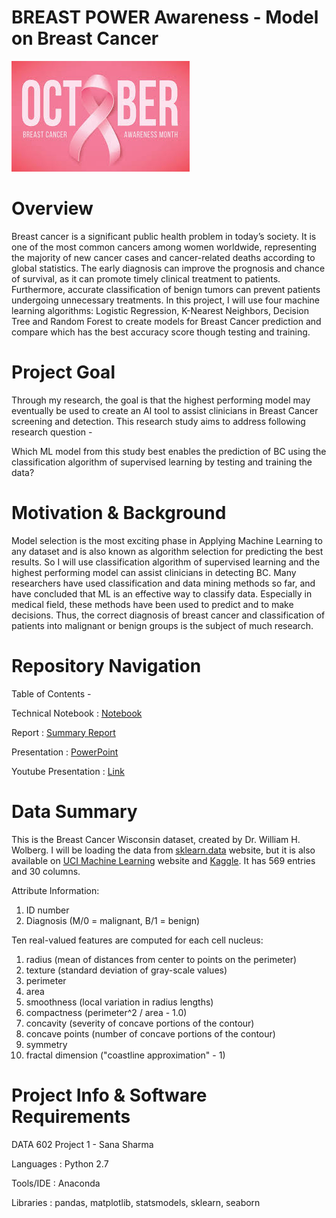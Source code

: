 # BREAST POWER Awareness - Model on Breast Cancer 
![October](https://github.com/sanashar/breast_power_proejct1/blob/main/october_pic.jpg)

# Overview 
Breast cancer is a significant public health problem in today’s society. It is one of the most common cancers among women worldwide, representing the majority of new cancer cases and cancer-related deaths according to global statistics. The early diagnosis can improve the prognosis and chance of survival, as it can promote timely clinical treatment to patients. Furthermore, accurate classification of benign tumors can prevent patients undergoing unnecessary treatments. In this project, I will use four machine learning algorithms: Logistic Regression, K-Nearest Neighbors, Decision Tree and Random Forest to create models for Breast Cancer prediction and compare which has the best accuracy score though testing and training. 

# Project Goal
Through my research, the goal is that the highest performing model may eventually be used to create an AI tool to assist clinicians in Breast Cancer screening and detection. This research study aims to address following research question -

Which ML model from this study best enables the prediction of BC using the classification algorithm of supervised learning by testing and training the data?

# Motivation & Background
Model selection is the most exciting phase in Applying Machine Learning to any dataset and is also known as algorithm selection for predicting the best results. So I will use classification algorithm of supervised learning and the highest performing model can assist clinicians in detecting BC. Many researchers have used classification and data mining methods so far, and have concluded that ML is an effective way to classify data. Especially in medical field, these methods have been used to predict and to make decisions. Thus, the correct diagnosis of breast cancer and classification of patients into malignant or benign groups is the subject of much research.

# Repository Navigation 

Table of Contents -

Technical Notebook               : [Notebook](https://github.com/sanashar/breast_power_project1/tree/main/notebooks)

Report       : [Summary Report](https://github.com/sanashar/breast_power_project1/tree/main/reports)

Presentation       : [PowerPoint](https://github.com/sanashar/breast_power_project1/tree/main/presentation)

Youtube Presentation       : [Link](https://youtu.be/kNzVvZ2gWks)


# Data Summary
This is the Breast Cancer Wisconsin dataset, created by Dr. William H. Wolberg. I will be loading the data from [sklearn.data](https://scikit-learn.org/stable/modules/generated/sklearn.datasets.load_breast_cancer.html) website, but it is also available on [UCI Machine Learning](https://archive.ics.uci.edu/ml/datasets/Breast+Cancer+Wisconsin+(Diagnostic)) website and [Kaggle](https://www.kaggle.com/uciml/breast-cancer-wisconsin-data). It has 569 entries and 30 columns. 

  Attribute Information:
1) ID number
2) Diagnosis (M/0 = malignant, B/1 = benign)

Ten real-valued features are computed for each cell nucleus:
1) radius (mean of distances from center to points on the perimeter)
2) texture (standard deviation of gray-scale values)
3) perimeter
4) area
5) smoothness (local variation in radius lengths)
6) compactness (perimeter^2 / area - 1.0)
7) concavity (severity of concave portions of the contour)
8) concave points (number of concave portions of the contour)
9) symmetry
10) fractal dimension ("coastline approximation" - 1)



# Project Info & Software Requirements
DATA 602 Project 1 - Sana Sharma

Languages    : Python 2.7

Tools/IDE    : Anaconda

Libraries    : pandas, matplotlib, statsmodels, sklearn, seaborn
